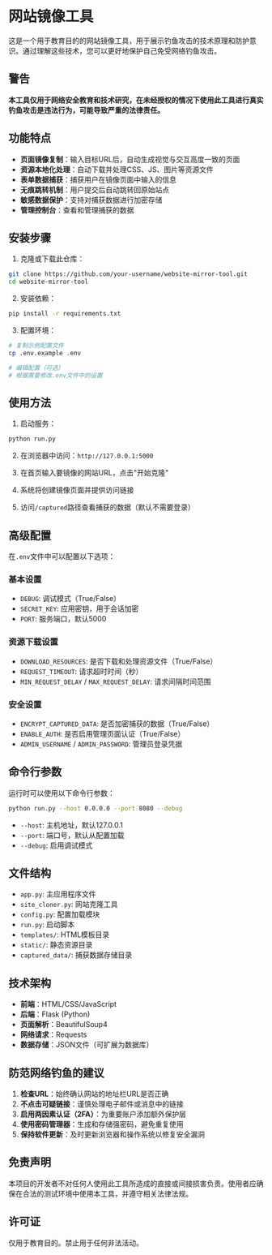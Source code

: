 # 网站镜像工具

这是一个用于教育目的的网站镜像工具，用于展示钓鱼攻击的技术原理和防护意识。通过理解这些技术，您可以更好地保护自己免受网络钓鱼攻击。

## 警告

**本工具仅用于网络安全教育和技术研究，在未经授权的情况下使用此工具进行真实钓鱼攻击是违法行为，可能导致严重的法律责任。**

## 功能特点

- **页面镜像复制**：输入目标URL后，自动生成视觉与交互高度一致的页面
- **资源本地化处理**：自动下载并处理CSS、JS、图片等资源文件
- **表单数据捕获**：捕获用户在镜像页面中输入的信息
- **无痕跳转机制**：用户提交后自动跳转回原始站点
- **敏感数据保护**：支持对捕获数据进行加密存储
- **管理控制台**：查看和管理捕获的数据

## 安装步骤

1. 克隆或下载此仓库：

```bash
git clone https://github.com/your-username/website-mirror-tool.git
cd website-mirror-tool
```

2. 安装依赖：

```bash
pip install -r requirements.txt
```

3. 配置环境：

```bash
# 复制示例配置文件
cp .env.example .env

# 编辑配置（可选）
# 根据需要修改.env文件中的设置
```

## 使用方法

1. 启动服务：

```bash
python run.py
```

2. 在浏览器中访问：`http://127.0.0.1:5000`

3. 在首页输入要镜像的网站URL，点击"开始克隆"

4. 系统将创建镜像页面并提供访问链接

5. 访问`/captured`路径查看捕获的数据（默认不需要登录）

## 高级配置

在`.env`文件中可以配置以下选项：

### 基本设置
- `DEBUG`: 调试模式（True/False）
- `SECRET_KEY`: 应用密钥，用于会话加密
- `PORT`: 服务端口，默认5000

### 资源下载设置
- `DOWNLOAD_RESOURCES`: 是否下载和处理资源文件（True/False）
- `REQUEST_TIMEOUT`: 请求超时时间（秒）
- `MIN_REQUEST_DELAY` / `MAX_REQUEST_DELAY`: 请求间隔时间范围

### 安全设置
- `ENCRYPT_CAPTURED_DATA`: 是否加密捕获的数据（True/False）
- `ENABLE_AUTH`: 是否启用管理页面认证（True/False）
- `ADMIN_USERNAME` / `ADMIN_PASSWORD`: 管理员登录凭据

## 命令行参数

运行时可以使用以下命令行参数：

```bash
python run.py --host 0.0.0.0 --port 8080 --debug
```

- `--host`: 主机地址，默认127.0.0.1
- `--port`: 端口号，默认从配置加载
- `--debug`: 启用调试模式

## 文件结构

- `app.py`: 主应用程序文件
- `site_cloner.py`: 网站克隆工具
- `config.py`: 配置加载模块
- `run.py`: 启动脚本
- `templates/`: HTML模板目录
- `static/`: 静态资源目录
- `captured_data/`: 捕获数据存储目录

## 技术架构

- **前端**：HTML/CSS/JavaScript
- **后端**：Flask (Python)
- **页面解析**：BeautifulSoup4
- **网络请求**：Requests
- **数据存储**：JSON文件（可扩展为数据库）

## 防范网络钓鱼的建议

1. **检查URL**：始终确认网站的地址栏URL是否正确
2. **不点击可疑链接**：谨慎处理电子邮件或消息中的链接
3. **启用两因素认证（2FA）**：为重要账户添加额外保护层
4. **使用密码管理器**：生成和存储强密码，避免重复使用
5. **保持软件更新**：及时更新浏览器和操作系统以修复安全漏洞

## 免责声明

本项目的开发者不对任何人使用此工具所造成的直接或间接损害负责。使用者应确保在合法的测试环境中使用本工具，并遵守相关法律法规。

## 许可证

仅用于教育目的。禁止用于任何非法活动。 